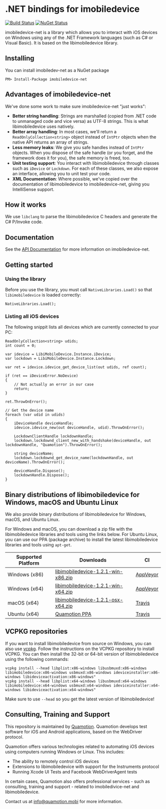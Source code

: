 # .NET bindings for imobiledevice
[![Build Status](https://dev.azure.com/libimobiledevice-win32/imobiledevice-net/_apis/build/status/libimobiledevice-win32.imobiledevice-net?branchName=master)](https://dev.azure.com/libimobiledevice-win32/imobiledevice-net/_build/latest?definitionId=1&branchName=master) [![NuGet Status](http://img.shields.io/nuget/v/imobiledevice-net.svg?style=flat)](https://www.nuget.org/packages/imobiledevice-net/)

imobiledevice-net is a library which allows you to interact with iOS devices on Windows using any of the .NET Framework
languages (such as C# or Visual Basic). It is based on the libimobiledevice library.

## Installing
You can install imobiledev-net as a NuGet package

```
PM> Install-Package imobiledevice-net
```

## Advantages of imobiledevice-net
We've done some work to make sure imobiledevice-net "just works":
- __Better string handling__: Strings are marshalled (copied from .NET code to unmanaged code and vice versa) as UTF-8 strings. This is what libimobiledevice uses natively.
- __Better array handling__: In most cases, we'll return a `ReadOnlyCollection<string>` object instead of `IntPtr` objects when the native API returns an array of strings.
- __Less memory leaks__: We give you safe handles instead of `IntPtr` objects. When you dispose of the safe handle (or you forget, and the framework does it for you), the safe memory is freed, too.
- __Unit testing support__: You interact with libimobiledevice through classes such as `iDevice` or `Lockdown`. For each of these classes, we also expose an interface, allowing you to unit test your code.
- __XML Documentation__: Where possible, we've copied over the documentation of libimobiledevice to imobiledevice-net, giving you IntelliSense support.

## How it works
We use `libclang` to parse the libimobiledevice C headers and generate the C# P/Invoke code.

## Documentation
See the [API Documentation](https://libimobiledevice-win32.github.io/imobiledevice-net/index.html) for more information on imobiledevice-net.

## Getting started

### Using the library
Before you use the library, you must call `NativeLibraries.Load()` so that `libimobiledevice` is loaded correctly:
```
NativeLibraries.Load();
```

### Listing all iOS devices
The following snippit lists all devices which are currently connected to your PC:

```
ReadOnlyCollection<string> udids;
int count = 0;

var idevice = LibiMobileDevice.Instance.iDevice;
var lockdown = LibiMobileDevice.Instance.Lockdown;

var ret = idevice.idevice_get_device_list(out udids, ref count);

if (ret == iDeviceError.NoDevice)
{
    // Not actually an error in our case
    return;
}

ret.ThrowOnError();

// Get the device name
foreach (var udid in udids)
{
    iDeviceHandle deviceHandle;
    idevice.idevice_new(out deviceHandle, udid).ThrowOnError();

    LockdownClientHandle lockdownHandle;
    lockdown.lockdownd_client_new_with_handshake(deviceHandle, out lockdownHandle, "Quamotion").ThrowOnError();

    string deviceName;
    lockdown.lockdownd_get_device_name(lockdownHandle, out deviceName).ThrowOnError();

    deviceHandle.Dispose();
    lockdownHandle.Dispose();
}
```

## Binary distributions of libimobiledevice for Windows, macOS and Ubuntu Linux

We also provide binary distributions of libimobiledevice for Windows, macOS, and Ubuntu Linux.

For Windows and macOS, you can download a zip file with the libimobiledevice libraries and tools using the links below.
For Ubuntu Linux, you can use our PPA (package archive) to install the latest libimobiledevice libraries and tools using `apt-get`.

| Supported Platform                         | Downloads                                                                                                           | CI                                                                              |
| -------------------------------------------| --------------------------------------------------------------------------------------------------------------------| --------------------------------------------------------------------------------|
| Windows (x86)                              | [libimobiledevice-1.2.1-win-x86.zip](https://ci.appveyor.com/project/qmfrederik/imobiledevice-net/build/artifacts)  | [AppVeyor](https://ci.appveyor.com/project/qmfrederik/imobiledevice-net/build/) |
| Windows (x64)                              | [libimobiledevice-1.2.1-win-x64.zip](https://ci.appveyor.com/project/qmfrederik/imobiledevice-net/build/artifacts)  | [AppVeyor](https://ci.appveyor.com/project/qmfrederik/imobiledevice-net/build/) |
| macOS (x64)                                | [libimobiledevice-1.2.1-osx-x64.zip](https://ci.appveyor.com/project/qmfrederik/imobiledevice-net/build/artifacts)  | [Travis](https://travis-ci.org/libimobiledevice-win32/imobiledevice-net)        |
| Ubuntu (x64)                               | [Quamotion PPA](https://launchpad.net/~quamotion/+archive/ubuntu/ppa)                                               | [Travis](https://travis-ci.org/libimobiledevice-win32/imobiledevice-net)        |

## VCPKG repositories

If you want to install libimobiledevice from source on Windows, you can also use [vcpkg](https://github.com/microsoft/vcpkg). Follow the instructions
on the VCPKG repository to install VCPKG. You can then install the 32-bit or 64-bit version of libimobiledevice using the following commands:

```
vcpkg install --head libplist:x86-windows libusbmuxd:x86-windows libimobiledevice:x86-windows usbmuxd:x86-windows ideviceinstaller:x86-windows libideviceactivation:x86-windows"
vcpkg install --head libplist:x64-windows libusbmuxd:x64-windows libimobiledevice:x64-windows usbmuxd:x64-windows ideviceinstaller:x64-windows libideviceactivation:x64-windows"
```

Make sure to use `--head` so you get the latest version of libimobiledevice!

## Consulting, Training and Support
This repository is maintained by [Quamotion](http://quamotion.mobi). Quamotion develops test software for iOS and 
Android applications, based on the WebDriver protocol.

Quamotion offers various technologies related to automating iOS devices using computers running Windows or Linux.
This includes:
* The ability to remotely control iOS devices
* Extensions to libimobiledevice with support for the Instruments protocol
* Running Xcode UI Tests and Facebook WebDriverAgent tests

In certain cases, Quamotion also offers professional services - such as consulting, training and support - related
to imobiledivice-net and libimobiledevice.

Contact us at [info@quamotion.mobi](mailto:info@quamotion.mobi) for more information.
